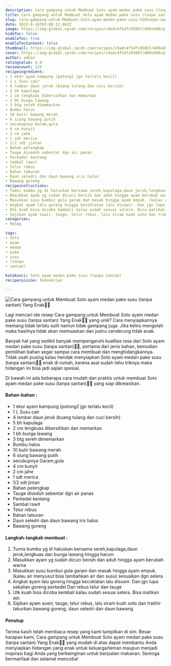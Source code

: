 ```yaml
---
description: Cara gampang untuk Membuat Soto ayam medan pake susu (tanpa santan) Yang Enak"
title: Cara gampang untuk Membuat Soto ayam medan pake susu (tanpa santan) Yang Enak
slug: Cara-gampang-untuk-Membuat-Soto-ayam-medan-pake-susu-%28tanpa-santan%29-Yang-Enak
date: 2022-8-16T03:09:12.063Z
image: https://img-global.cpcdn.com/recipes/c9adc4f54fc05867/400x400cq70/photo.jpg
hideToc: false
enableToc: true
enableTocContent: false
thumbnail: https://img-global.cpcdn.com/recipes/c9adc4f54fc05867/400x400cq70/photo.jpg
cover: https://img-global.cpcdn.com/recipes/c9adc4f54fc05867/400x400cq70/photo.jpg
author: admin
ratingvalue: 4.8
reviewcount: 124
recipeingredient:
- 1 ekor ayam kampung (potong2 jgn terlalu kecil)
- 1 L Susu cair
- 4 lembar daun jeruk (buang tulang dan cuci bersih)
- 5 bh kapulaga
- 2 cm lengkuas dibersihkan dan memarkan
- 1 bh bunga lawang
- 3 btg sereh dimemarkan
- Bumbu halus
- 10 butir bawang merah
- 6 siung bawang putih
- secukupnya Garam,gula
- 4 cm kunyit
- 2 cm jahe
- 1 sdt merica
- 1/2 sdt jintan
- Bahan pelengkap
- Tauge diseduh sebentar dgn air panas
- Perkedel kentang
- Sambal rawit
- Telur rebus
- Bahan taburan
- Daun seledri dan daun bawang iris halus
- Bawang goreng
recipeinstructions:
- Tumis bumbu yg di haluskan bersama sereh,kapulaga,daun jeruk,lengkuas dan bunga lawang hingga harum
- Masukkan ayam yg sudah dicuci bersih dan aduh hingga ayam berubah warna
- Masukkan susu bumbui gula garam dan masak hingga ayam empuk. (kalau air menyusut bisa tambahkan air dan susu) sesuaikan dgn selera
- Angkat ayam lalu goreng hingga kecoklatan lalu disuwir. Dan jgn lupa sekalian goreng perkedel Dan rebus telur dan tauge
- Utk kuah bisa dicoba kembali kalau sudah sesuai selera. Bisa matikan api.
- Sajikan ayam suwir, tauge, telur rebus, lalu siram kuah soto dan trakhir taburkan bawang goreng, daun seledri dan daun bawang
categories:
- Resep

tags:
- Soto
- ayam
- medan
- pake
- susu
- (tanpa
- santan)

katakunci: Soto ayam medan pake susu (tanpa santan)
recipecuisine: Indonesian

---
```


![Cara gampang untuk Membuat Soto ayam medan pake susu (tanpa santan) Yang Enak👩‍🍳](https://img-global.cpcdn.com/recipes/c9adc4f54fc05867/400x400cq70/photo.jpg)

Lagi mencari ide resep Cara gampang untuk Membuat Soto ayam medan pake susu (tanpa santan) Yang Enak👩‍🍳 yang unik? Cara menyiapkannya memang tidak terlalu sulit namun tidak gampang juga. Jika keliru mengolah maka hasilnya tidak akan memuaskan dan justru cenderung tidak enak.

Banyak hal yang sedikit banyak mempengaruhi kualitas rasa dari Soto ayam medan pake susu (tanpa santan)👩‍🍳, pertama dari jenis bahan, kemudian pemilihan bahan segar sampai cara membuat dan menghidangkannya. Tidak usah pusing kalau hendak menyiapkan Soto ayam medan pake susu (tanpa santan)👩‍🍳 enak di rumah, karena asal sudah tahu triknya maka hidangan ini bisa jadi sajian spesial.

Di bawah ini ada beberapa cara mudah dan praktis untuk membuat Soto ayam medan pake susu (tanpa santan)👩‍🍳 yang siap dikreasikan.

<!--inarticleads1-->

#### Bahan-bahan :

- 1 ekor ayam kampung (potong2 jgn terlalu kecil)
- 1 L Susu cair
- 4 lembar daun jeruk (buang tulang dan cuci bersih)
- 5 bh kapulaga
- 2 cm lengkuas dibersihkan dan memarkan
- 1 bh bunga lawang
- 3 btg sereh dimemarkan
- Bumbu halus
- 10 butir bawang merah
- 6 siung bawang putih
- secukupnya Garam,gula
- 4 cm kunyit
- 2 cm jahe
- 1 sdt merica
- 1/2 sdt jintan
- Bahan pelengkap
- Tauge diseduh sebentar dgn air panas
- Perkedel kentang
- Sambal rawit
- Telur rebus
- Bahan taburan
- Daun seledri dan daun bawang iris halus
- Bawang goreng

<!--inarticleads2-->

#### Langkah-langkah membuat :

1. Tumis bumbu yg di haluskan bersama sereh,kapulaga,daun jeruk,lengkuas dan bunga lawang hingga harum
1. Masukkan ayam yg sudah dicuci bersih dan aduh hingga ayam berubah warna
1. Masukkan susu bumbui gula garam dan masak hingga ayam empuk. (kalau air menyusut bisa tambahkan air dan susu) sesuaikan dgn selera
1. Angkat ayam lalu goreng hingga kecoklatan lalu disuwir. Dan jgn lupa sekalian goreng perkedel Dan rebus telur dan tauge
1. Utk kuah bisa dicoba kembali kalau sudah sesuai selera. Bisa matikan api.
1. Sajikan ayam suwir, tauge, telur rebus, lalu siram kuah soto dan trakhir taburkan bawang goreng, daun seledri dan daun bawang

#### Penutup

Terima kasih telah membaca resep yang kami tampilkan di sini. Besar harapan kami, Cara gampang untuk Membuat Soto ayam medan pake susu (tanpa santan) Yang Enak👩‍🍳 yang mudah di atas dapat membantu Anda menyiapkan hidangan yang enak untuk keluarga/teman maupun menjadi inspirasi bagi Anda yang berkeinginan untuk berjualan makanan. Semoga bermanfaat dan selamat mencoba!